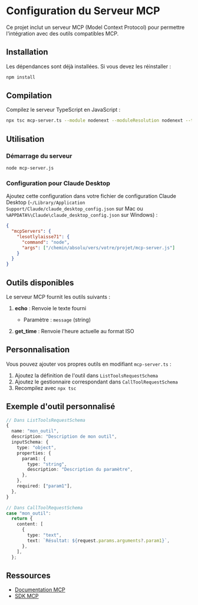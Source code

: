 # Configuration du Serveur MCP

Ce projet inclut un serveur MCP (Model Context Protocol) pour permettre l'intégration avec des outils compatibles MCP.

## Installation

Les dépendances sont déjà installées. Si vous devez les réinstaller :

```bash
npm install
```

## Compilation

Compilez le serveur TypeScript en JavaScript :

```bash
npx tsc mcp-server.ts --module nodenext --moduleResolution nodenext --target es2022 --outDir .
```

## Utilisation

### Démarrage du serveur

```bash
node mcp-server.js
```

### Configuration pour Claude Desktop

Ajoutez cette configuration dans votre fichier de configuration Claude Desktop (`~/Library/Application Support/Claude/claude_desktop_config.json` sur Mac ou `%APPDATA%\Claude\claude_desktop_config.json` sur Windows) :

```json
{
  "mcpServers": {
    "lesotlylaisse71": {
      "command": "node",
      "args": ["/chemin/absolu/vers/votre/projet/mcp-server.js"]
    }
  }
}
```

## Outils disponibles

Le serveur MCP fournit les outils suivants :

1. **echo** : Renvoie le texte fourni
   - Paramètre : `message` (string)

2. **get_time** : Renvoie l'heure actuelle au format ISO

## Personnalisation

Vous pouvez ajouter vos propres outils en modifiant `mcp-server.ts` :

1. Ajoutez la définition de l'outil dans `ListToolsRequestSchema`
2. Ajoutez le gestionnaire correspondant dans `CallToolRequestSchema`
3. Recompilez avec `npx tsc`

## Exemple d'outil personnalisé

```typescript
// Dans ListToolsRequestSchema
{
  name: "mon_outil",
  description: "Description de mon outil",
  inputSchema: {
    type: "object",
    properties: {
      param1: {
        type: "string",
        description: "Description du paramètre",
      },
    },
    required: ["param1"],
  },
}

// Dans CallToolRequestSchema
case "mon_outil":
  return {
    content: [
      {
        type: "text",
        text: `Résultat: ${request.params.arguments?.param1}`,
      },
    ],
  };
```

## Ressources

- [Documentation MCP](https://modelcontextprotocol.io/)
- [SDK MCP](https://github.com/modelcontextprotocol/sdk)
